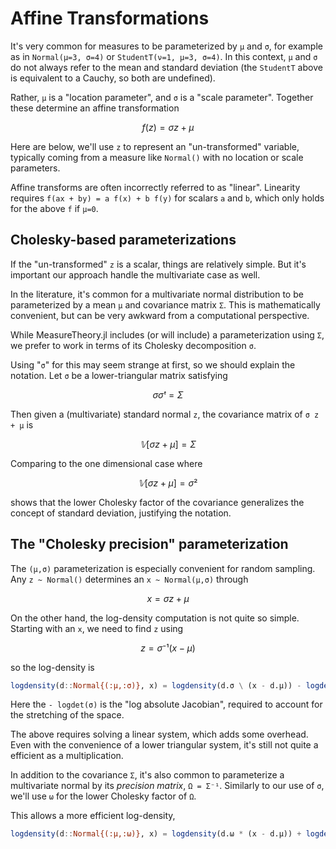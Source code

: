 # Affine Transformations

It's very common for measures to be parameterized by `μ` and `σ`, for example as in `Normal(μ=3, σ=4)` or `StudentT(ν=1, μ=3, σ=4)`. In this context, `μ` and `σ` do not always refer to the mean and standard deviation (the `StudentT` above is equivalent to a Cauchy, so both are undefined).

Rather, `μ` is a "location parameter", and `σ` is a "scale parameter". Together these determine an affine transformation

```math
f(z) = σ z + μ
```

Here are below, we'll use ``z`` to represent an "un-transformed" variable, typically coming from a measure like `Normal()` with no location or scale parameters.

Affine transforms are often incorrectly referred to as "linear". Linearity requires ``f(ax + by) = a f(x) + b f(y)`` for scalars ``a`` and ``b``, which only holds for the above ``f`` if ``μ=0``.


## Cholesky-based parameterizations

If the "un-transformed" `z` is a scalar, things are relatively simple. But it's important our approach handle the multivariate case as well.

In the literature, it's common for a multivariate normal distribution to be parameterized by a mean `μ` and covariance matrix `Σ`. This is mathematically convenient, but can be very awkward from a computational perspective.

While MeasureTheory.jl includes (or will include) a parameterization using `Σ`, we prefer to work in terms of its Cholesky decomposition ``σ``.

Using "``σ``" for this may seem strange at first, so we should explain the notation. Let ``σ`` be a lower-triangular matrix satisfying

```math
σ σᵗ = Σ
```

Then given a (multivariate) standard normal ``z``, the covariance matrix of ``σ z + μ`` is

```math
𝕍[σ z + μ] = Σ
```

Comparing to the one dimensional case where

```math
𝕍[σ z + μ] = σ²
```

shows that the lower Cholesky factor of the covariance generalizes the concept of standard deviation, justifying the notation.

## The "Cholesky precision" parameterization

The ``(μ,σ)`` parameterization is especially convenient for random sampling. Any `z ~ Normal()` determines an `x ~ Normal(μ,σ)` through

```math
x = σ z + μ
```

On the other hand, the log-density computation is not quite so simple. Starting with an ``x``, we need to find ``z`` using

```math
z = σ⁻¹ (x - μ)
```

so the log-density is

```julia
logdensity(d::Normal{(:μ,:σ)}, x) = logdensity(d.σ \ (x - d.μ)) - logdet(d.σ)
```

Here the `- logdet(σ)` is the "log absolute Jacobian", required to account for the stretching of the space.

The above requires solving a linear system, which adds some overhead. Even with the convenience of a lower triangular system, it's still not quite a efficient as a multiplication.

In addition to the covariance ``Σ``, it's also common to parameterize a multivariate normal by its _precision matrix_, ``Ω = Σ⁻¹``. Similarly to our use of ``σ``, we'll use ``ω`` for the lower Cholesky factor of ``Ω``.

This allows a more efficient log-density,

```julia
logdensity(d::Normal{(:μ,:ω)}, x) = logdensity(d.ω * (x - d.μ)) + logdet(d.ω)
```

